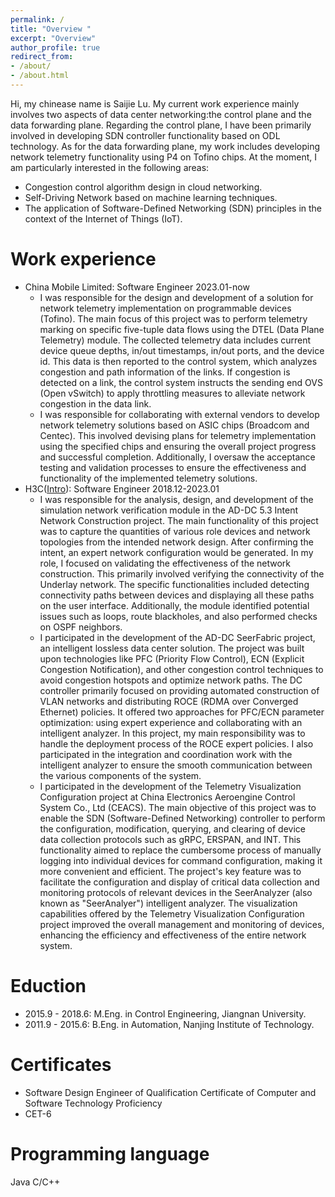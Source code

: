 ```yaml
---
permalink: /
title: "Overview " 
excerpt: "Overview"
author_profile: true
redirect_from:
- /about/
- /about.html
---
```


Hi, my chinease name is Saijie Lu. My current work experience mainly involves two aspects of data center networking:the control plane and the data forwarding plane. 
Regarding the control plane, I have been primarily involved in developing SDN controller functionality based on ODL technology.
As for the data forwarding plane, my work includes developing network telemetry functionality using P4 on Tofino chips.
At the moment, I am particularly interested in the following areas:
* Congestion control algorithm design in cloud networking.
* Self-Driving Network based on machine learning techniques.
* The application of Software-Defined Networking (SDN) principles in the context of the Internet of Things (IoT). 


# Work experience
* China Mobile Limited: Software Engineer  2023.01-now
    * I was responsible for the design and development of a solution for network telemetry implementation on programmable devices (Tofino). 
      The main focus of this project was to perform telemetry marking on specific five-tuple data flows using the DTEL (Data Plane Telemetry) module. 
      The collected telemetry data includes current device queue depths, in/out timestamps, in/out ports, and the device id. 
      This data is then reported to the control system, which analyzes congestion and path information of the links.
      If congestion is detected on a link, the control system instructs the sending end OVS (Open vSwitch) to apply throttling measures to alleviate network congestion in the data link.
    * I was responsible for collaborating with external vendors to develop network telemetry solutions based on ASIC chips (Broadcom and Centec). 
      This involved devising plans for telemetry implementation using the specified chips and ensuring the overall project progress and successful completion. 
      Additionally, I oversaw the acceptance testing and validation processes to ensure the effectiveness and functionality of the implemented telemetry solutions.
* H3C([Intro](https://youtu.be/DUJ1-CbbLM8?t=33)): Software Engineer  2018.12-2023.01
    * I was responsible for the analysis, design, and development of the simulation network verification module in the AD-DC 5.3 Intent Network Construction project. 
      The main functionality of this project was to capture the quantities of various role devices and network topologies from the intended network design. 
      After confirming the intent, an expert network configuration would be generated.
      In my role, I focused on validating the effectiveness of the network construction. This primarily involved verifying the connectivity of the Underlay network. 
      The specific functionalities included detecting connectivity paths between devices and displaying all these paths on the user interface. 
      Additionally, the module identified potential issues such as loops, route blackholes, and also performed checks on OSPF neighbors.
    * I participated in the development of the AD-DC SeerFabric project, an intelligent lossless data center solution. The project was built upon technologies like PFC (Priority Flow Control), ECN (Explicit Congestion Notification), 
      and other congestion control techniques to avoid congestion hotspots and optimize network paths.
      The DC controller primarily focused on providing automated construction of VLAN networks and distributing ROCE (RDMA over Converged Ethernet) policies. 
      It offered two approaches for PFC/ECN parameter optimization: using expert experience and collaborating with an intelligent analyzer.
      In this project, my main responsibility was to handle the deployment process of the ROCE expert policies. I also participated in the integration and coordination work with the intelligent analyzer to ensure the smooth communication between the various components of the system.
    * I participated in the development of the Telemetry Visualization Configuration project at China Electronics Aeroengine Control System Co., Ltd (CEACS). The main objective of this project was to enable the SDN (Software-Defined Networking) controller to perform the configuration, modification, querying, and clearing of device data collection protocols such as gRPC, ERSPAN, and INT. This functionality aimed to replace the cumbersome process of manually logging into individual devices for command configuration, making it more convenient and efficient.
      The project's key feature was to facilitate the configuration and display of critical data collection and monitoring protocols of relevant devices in the SeerAnalyzer (also known as "SeerAnalyer") intelligent analyzer. 
      The visualization capabilities offered by the Telemetry Visualization Configuration project improved the overall management and monitoring of devices, enhancing the efficiency and effectiveness of the entire network system.

# Eduction
- 2015.9 - 2018.6: M.Eng. in Control Engineering, Jiangnan University. 
- 2011.9 - 2015.6: B.Eng. in Automation, Nanjing Institute of Technology.

# Certificates
* Software Design Engineer of Qualification Certificate of Computer and Software Technology Proficiency
* CET-6

# Programming language
  Java  C/C++
